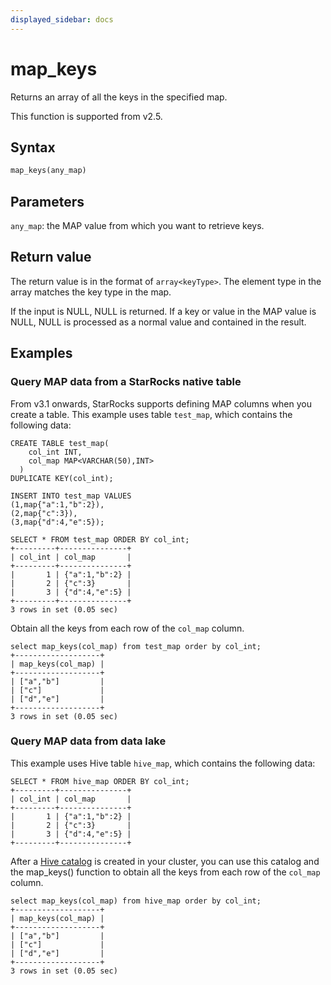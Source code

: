 ```yaml
---
displayed_sidebar: docs
---
```


# map_keys



Returns an array of all the keys in the specified map.

This function is supported from v2.5.

## Syntax

```Haskell
map_keys(any_map)
```

## Parameters

`any_map`: the MAP value from which you want to retrieve keys.

## Return value

The return value is in the format of `array<keyType>`. The element type in the array matches the key type in the map.

If the input is NULL, NULL is returned. If a key or value in the MAP value is NULL, NULL is processed as a normal value and contained in the result.

## Examples

### Query MAP data from a StarRocks native table

From v3.1 onwards, StarRocks supports defining MAP columns when you create a table. This example uses table `test_map`, which contains the following data:

```Plain
CREATE TABLE test_map(
    col_int INT,
    col_map MAP<VARCHAR(50),INT>
  )
DUPLICATE KEY(col_int);

INSERT INTO test_map VALUES
(1,map{"a":1,"b":2}),
(2,map{"c":3}),
(3,map{"d":4,"e":5});

SELECT * FROM test_map ORDER BY col_int;
+---------+---------------+
| col_int | col_map       |
+---------+---------------+
|       1 | {"a":1,"b":2} |
|       2 | {"c":3}       |
|       3 | {"d":4,"e":5} |
+---------+---------------+
3 rows in set (0.05 sec)
```

Obtain all the keys from each row of the `col_map` column.

```Plaintext
select map_keys(col_map) from test_map order by col_int;
+-------------------+
| map_keys(col_map) |
+-------------------+
| ["a","b"]         |
| ["c"]             |
| ["d","e"]         |
+-------------------+
3 rows in set (0.05 sec)
```

### Query MAP data from data lake

This example uses Hive table `hive_map`, which contains the following data:

```Plaintext
SELECT * FROM hive_map ORDER BY col_int;
+---------+---------------+
| col_int | col_map       |
+---------+---------------+
|       1 | {"a":1,"b":2} |
|       2 | {"c":3}       |
|       3 | {"d":4,"e":5} |
+---------+---------------+
```

After a [Hive catalog](../../../data_source/catalog/hive_catalog.md#create-a-hive-catalog) is created in your cluster, you can use this catalog and the map_keys() function to obtain all the keys from each row of the `col_map` column.

```Plaintext
select map_keys(col_map) from hive_map order by col_int;
+-------------------+
| map_keys(col_map) |
+-------------------+
| ["a","b"]         |
| ["c"]             |
| ["d","e"]         |
+-------------------+
3 rows in set (0.05 sec)
```
